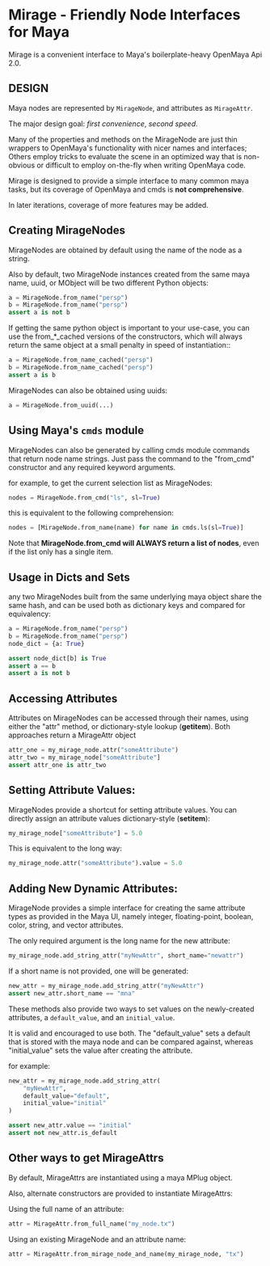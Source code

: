 # Mirage - Friendly Node Interfaces for Maya

Mirage is a convenient interface to Maya's boilerplate-heavy OpenMaya Api 2.0.

DESIGN
------
Maya nodes are represented by `MirageNode`, and attributes as `MirageAttr`.

The major design goal: *first convenience*, *second speed*.

Many of the properties and methods on the MirageNode are just thin wrappers to
OpenMaya's functionality with nicer names and interfaces; Others employ tricks
to evaluate the scene in an optimized way that is non-obvious or difficult to
employ on-the-fly when writing OpenMaya code.

Mirage is designed to provide a simple interface to many common
maya tasks, but its coverage of OpenMaya and cmds is **not comprehensive**.

In later iterations, coverage of more features may be added.


Creating MirageNodes
--------------------

MirageNodes are obtained by default using the name of the node as a string.

Also by default, two MirageNode instances created from the same maya name, uuid,
or MObject will be two different Python objects:
```python
a = MirageNode.from_name("persp")
b = MirageNode.from_name("persp")
assert a is not b
```
If getting the same python object is important to your use-case, you can
use the from_*_cached versions of the constructors, which will always
return the same object at a small penalty in speed of instantiation::
```python
a = MirageNode.from_name_cached("persp")
b = MirageNode.from_name_cached("persp")
assert a is b
```

MirageNodes can also be obtained using uuids:
```python
a = MirageNode.from_uuid(...)
```

Using Maya's `cmds` module
--------------------------
MirageNodes can also be generated by calling cmds module commands that return node
name strings.  Just pass the command to the "from_cmd" constructor and any
required keyword arguments.

for example, to get the current selection list as MirageNodes:
```python
nodes = MirageNode.from_cmd("ls", sl=True)
```
this is equivalent to the following comprehension:
```python
nodes = [MirageNode.from_name(name) for name in cmds.ls(sl=True)]
```
Note that **MirageNode.from_cmd will ALWAYS return a list of nodes**, even if the
list only has a single item.

Usage in Dicts and Sets
-----------------------
any two MirageNodes built from the same underlying maya object share the same
hash, and can be used both as dictionary keys and compared for equivalency:

```python
a = MirageNode.from_name("persp")
b = MirageNode.from_name("persp")
node_dict = {a: True}

assert node_dict[b] is True
assert a == b
assert a is not b
```

Accessing Attributes
--------------------
Attributes on MirageNodes can be accessed through their names, using either
the "attr" method, or dictionary-style lookup (__getitem__).  Both
approaches return a MirageAttr object

```python
attr_one = my_mirage_node.attr("someAttribute")
attr_two = my_mirage_node["someAttribute"]
assert attr_one is attr_two
```

Setting Attribute Values:
-------------------------
MirageNodes provide a shortcut for setting attribute values.  You can
directly assign an attribute values dictionary-style (__setitem__):

```python
my_mirage_node["someAttribute"] = 5.0
```

This is equivalent to the long way:
```python
my_mirage_node.attr("someAttribute").value = 5.0
```
Adding New Dynamic Attributes:
------------------------------
MirageNode provides a simple interface for creating the same attribute
types as provided in the Maya UI, namely integer, floating-point,
boolean, color, string, and vector attributes.

The only required argument is the long name for the new attribute:

```python
my_mirage_node.add_string_attr("myNewAttr", short_name="newattr")
```

If a short name is not provided, one will be generated:

```python
new_attr = my_mirage_node.add_string_attr("myNewAttr")
assert new_attr.short_name == "mna"
```

These methods also provide two ways to set values on the newly-created
attributes, a `default_value`, and an `initial_value`.

It is valid and encouraged to use both.  The "default_value" sets a default
that is stored with the maya node and can be compared against, whereas
"initial_value" sets the value after creating the attribute.

for example:
```python
new_attr = my_mirage_node.add_string_attr(
    "myNewAttr",
    default_value="default",
    initial_value="initial"
)

assert new_attr.value == "initial"
assert not new_attr.is_default
```

Other ways to get MirageAttrs
-----------------------------

By default, MirageAttrs are instantiated using a maya MPlug object.

Also, alternate constructors are provided to instantiate MirageAttrs:

Using the full name of an attribute:
```python
attr = MirageAttr.from_full_name("my_node.tx")
```
Using an existing MirageNode and an attribute name:
```python
attr = MirageAttr.from_mirage_node_and_name(my_mirage_node, "tx")
```
